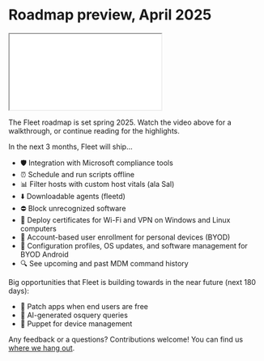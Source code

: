 # Roadmap preview, April 2025

<div purpose="embedded-content">
   <iframe src="TODO" allowfullscreen></iframe>
</div>

The Fleet roadmap is set spring 2025. Watch the video above for a walkthrough, or continue reading for the highlights.

In the next 3 months, Fleet will ship...
- 🛡️ Integration with Microsoft compliance tools
- ⏰ Schedule and run scripts offline
- 📊 Filter hosts with custom host vitals (ala Sal)
- ⬇️ Downloadable agents (fleetd)
- ⛔️ Block unrecognized software
- 📄 Deploy certificates for Wi-Fi and VPN on Windows and Linux computers
- 🍏 Account-based user enrollment for personal devices (BYOD)
- 🤖 Configuration profiles, OS updates, and software management for BYOD Android
- 🔍 See upcoming and past MDM command history

Big opportunities that Fleet is building towards in the near future (next 180 days):
- 📅 Patch apps when end users are free
- 🤖 AI-generated osquery queries
- 👻 Puppet for device management

Any feedback or a questions?  Contributions welcome! You can find us [where we hang out](https://fleetdm.com/support).

<meta name="category" value="announcements">
<meta name="authorFullName" value="Noah Talerman">
<meta name="authorGitHubUsername" value="noahtalerman">
<meta name="publishedOn" value="2025-04-01">
<meta name="articleTitle" value="Roadmap preview, April 2025">
<meta name="description" value="The product improvements Fleet is currently working on and the 3 biggest open opportunities in the product in the near future.">